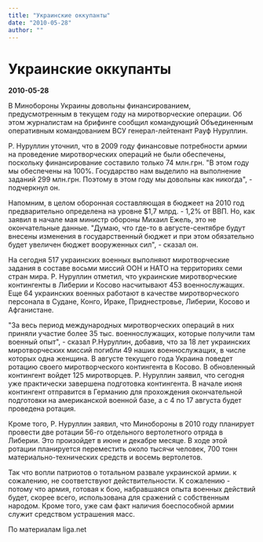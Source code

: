 ```yaml
---
title: "Украинские оккупанты"
date: "2010-05-28"
author: ""
---
```


# Украинские оккупанты

**2010-05-28** 

В Минобороны Украины довольны финансированием, предусмотренным в текущем году на миротворческие операции. Об этом журналистам на брифинге сообщил командующий Объединенным оперативным командованием ВСУ генерал-лейтенант Рауф Нуруллин.

Р. Нуруллин уточнил, что в 2009 году финансовые потребности армии на проведение миротворческих операций не были обеспечены, поскольку финансирование составило только 74 млн.грн. "В этом году мы обеспечены на 100%. Государство нам выделило на выполнение заданий 299 млн.грн. Поэтому в этом году мы довольны как никогда", - подчеркнул он.

Напомним, в целом оборонная составляющая в бюджеет на 2010 год  предварительно определена на уровне $1,7 млрд. - 1,2% от ВВП. Но, как заявил в начале мая министр обороны Михаил Ежель, это не окончательные данные. "Думаю, что где-то в августе-сентябре будут внесены изменения в государственный бюджет и при этом обязательно будет увеличен бюджет вооруженных сил", - сказал он.

На сегодня 517 украинских военных выполняют миротворческие задания в составе восьми миссий ООН и НАТО на территориях семи стран мира. Р. Нуруллин отметил, что украинские миротворческие контингенты в Либерии и Косово насчитывают 453 военнослужащих. Еще 64 украинских военных работают в качестве миротворческого персонала в Судане, Конго, Ираке, Приднестровье, Либерии, Косово и Афганистане.

"За весь период международных миротворческих операций в них приняли участие более 35 тыс. военнослужащих, которые получили там военный опыт", - сказал Р.Нуруллин, добавив, что за 18 лет украинских миротворческих миссий погибли 49 наших военнослужащих, в числе которых одна женщина. В августе текущего года Украина поведет ротацию своего миротворческого контингента в Косово. В обновленный контингент войдет 125 миротворцев. Р. Нуруллин заявил, что сегодня уже практически завершена подготовка контингента. В начале июня контингент отправится в Германию для прохождения окончательной подготовки на американской военной базе, а с 4 по 17 августа будет проведена ротация.

Кроме того, Р. Нуруллин заявил, что Минобороны в 2010 году планирует провести две ротации 56-го отдельного вертолетного отряда в Либерии. Это произойдет в июне и декабре месяце. В ходе этой ротации планируется переместить около тысячи человек, 700 тонн материально-технических средств и восемь вертолетов.

Так что вопли патриотов о тотальном развале украинской армии. к сожалению, не соответствуют действительности. К сожалению - потому что армия, готовая к бою, набравшаяся опыта военных действий будет, скорее всего, использована для сражений с собственным народом. Кроме того, уже сам факт наличия боеспособной армии служит средством устрашения масс.

По материалам liga.net